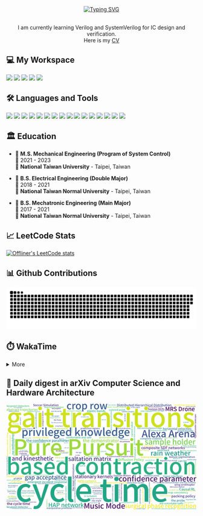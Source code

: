 <p align="center">
  <a href="https://git.io/typing-svg"><img src="https://readme-typing-svg.demolab.com?font=Fira+Code&size=50&pause=1000&color=040C10&center=true&vCenter=true&width=600&height=100&lines=Hi+%F0%9F%91%8B%2C+I'm+Offliner;Nice+to+meet+you!" alt="Typing SVG"/></a>
</p>

<p align='center'>
  <br>I am currently learning Verilog and SystemVerilog for IC design and verification.</br>
  Here is my <a href="https://drive.google.com/file/d/1uCdCnkuZE3QGYgitYwHrQXG5E3R5tsZw/view?usp=drive_link" target="_blank">CV</a>
</p>

<h2 align="left">💻 My Workspace</h2>
<p align='left'>
  <img src="https://img.shields.io/badge/windows%2011-%230078D6.svg?&style=for-the-badge&logo=windows&logoColor=white" />
  <img src="https://img.shields.io/badge/Ubuntu%2020.04-E95420.svg?style=for-the-badge&logo=ubuntu&logoColor=white" />
  <img src="https://img.shields.io/badge/intel-core%20i5%2012th-%230071C5.svg?&style=for-the-badge&logo=intel&logoColor=white" />
  <img src="https://img.shields.io/badge/RAM-16GB-%230071C5.svg?&style=for-the-badge&logoColor=white" />
  <img src="https://img.shields.io/badge/nvidia-gtx%203050-%2376B900.svg?&style=for-the-badge&logo=nvidia&logoColor=white" />
</p>

<h2 align="left">🛠️ Languages and Tools</h2>
<p align='left'>
  <img src="https://custom-icon-badges.demolab.com/badge/verilog-blue.svg?logo=verilog&style=for-the-badge&logoColor=white" />
  <img src="https://custom-icon-badges.demolab.com/badge/systemverilog-black.svg?logo=systemverilog&style=for-the-badge&logoColor=white" />
  <img src="https://img.shields.io/badge/C-00599C?style=for-the-badge&logo=c&logoColor=white" />
  <img src="https://img.shields.io/badge/C%2B%2B-00599C?style=for-the-badge&logo=c%2B%2B&logoColor=white" />
  <img src="https://img.shields.io/badge/Python-FFD43B?style=for-the-badge&logo=python&logoColor=blue" />
  <img src="https://img.shields.io/badge/PyTorch-EE4C2C?style=for-the-badge&logo=PyTorch&logoColor=white" />
  <img src="https://img.shields.io/badge/TensorFlow-FF6F00?style=for-the-badge&logo=TensorFlow&logoColor=white" />
  <img src="https://img.shields.io/badge/GIT-E44C30?style=for-the-badge&logo=git&logoColor=white" />
  <img src="https://img.shields.io/badge/Qt-41CD52?style=for-the-badge&logo=qt&logoColor=white" />
  <img src="https://custom-icon-badges.demolab.com/badge/ros-333CFF.svg?logo=ros&style=for-the-badge&logoColor=white" />
  <img src="https://custom-icon-badges.demolab.com/badge/gazebo-F7F9F9.svg?logo=gazebo&style=for-the-badge" />
  <img src="https://custom-icon-badges.demolab.com/badge/matlab-yellow.svg?logo=matlab_1&style=for-the-badge" />
  <img src="https://custom-icon-badges.demolab.com/badge/modelsim-F2F3F4.svg?logo=modelsim_1&style=for-the-badge" />
  <img src="https://custom-icon-badges.demolab.com/badge/synopsys-purple.svg?logo=synopsys&style=for-the-badge&logoColor=white" />
  <img src="https://custom-icon-badges.demolab.com/badge/cadence-silver.svg?logo=cadence&style=for-the-badge" />
  <img src="https://custom-icon-badges.demolab.com/badge/solidworks-FF3333.svg?logo=solidworks&style=for-the-badge&logoColor=white" />
</p>

## 🏛️ Education
- 📖 **M.S. Mechanical Engineering (Program of System Control)**\
📆 2021 - 2023\
🏫 **National Taiwan University** - Taipei, Taiwan

- 📖 **B.S. Electrical Engineering (Double Major)**\
📆 2018 - 2021\
🏫 **National Taiwan Normal University** - Taipei, Taiwan

- 📖 **B.S. Mechatronic Engineering (Main Major)**\
📆 2017 - 2021\
🏫 **National Taiwan Normal University** - Taipei, Taiwan

<h2 align="left">📈 LeetCode Stats</h2>

[![Offliner's LeetCode stats](https://leetcard.jacoblin.cool/Offliner?theme=light&ext=contest)](https://leetcode.com/Offliner/)

<h2 align="left">📊 Github Contributions</h2>

![GitHub Snake Light](https://github.com/Offliners/Offliners/blob/output/github-contribution-grid-snake.svg)

<!-- ![](./profile-3d-contrib/profile-season-animate.svg) -->

<h2 align="left">⏱️ WakaTime</h2>

<details>
<summary>More</summary>

<!--START_SECTION:waka-->
![Code Time](http://img.shields.io/badge/Code%20Time-947%20hrs%208%20mins-blue)

![Profile Views](http://img.shields.io/badge/Profile%20Views-19-blue)

![Lines of code](https://img.shields.io/badge/From%20Hello%20World%20I%27ve%20Written-51.0%20million%20lines%20of%20code-blue)

**🐱 My GitHub Data** 

> 📦 6.7 MB Used in GitHub's Storage 
 > 
> 🏆 144 Contributions in the Year 2024
 > 
> 💼 Opted to Hire
 > 
> 📜 46 Public Repositories 
 > 
> 🔑 21 Private Repositories 
 > 
📊 **This Week I Spent My Time On** 

```text
🕑︎ Time Zone: Asia/Taipei

💬 Programming Languages: 
C                        8 mins              █████████████████████████   100.00 % 

🔥 Editors: 
VS Code                  8 mins              █████████████████████████   100.00 % 

🐱‍💻 Projects: 
Codebase                 8 mins              █████████████████████████   100.00 % 

💻 Operating System: 
Windows                  8 mins              █████████████████████████   100.00 % 
```

**I Mostly Code in Python** 

```text
Python                   25 repos            █████████░░░░░░░░░░░░░░░░   36.76 % 
C++                      24 repos            █████████░░░░░░░░░░░░░░░░   35.29 % 
Jupyter Notebook         5 repos             ██░░░░░░░░░░░░░░░░░░░░░░░   07.35 % 
Verilog                  3 repos             █░░░░░░░░░░░░░░░░░░░░░░░░   04.41 % 
SystemVerilog            1 repo              ░░░░░░░░░░░░░░░░░░░░░░░░░   01.47 % 
```




 Last Updated on 14/02/2024 18:40:06 UTC
<!--END_SECTION:waka-->

</details>

## 📃 Daily digest in arXiv Computer Science and Hardware Architecture
<img src="https://github.com/Offliners/Offliners/blob/word-cloud/wordcloud/wordcloud.png" alt="Word Cloud">
